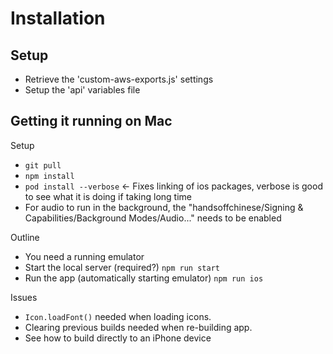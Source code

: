 # Installation

## Setup

* Retrieve the 'custom-aws-exports.js' settings
* Setup the 'api' variables file

## Getting it running on Mac

Setup

* `git pull`
* `npm install`
* `pod install --verbose` <- Fixes linking of ios packages, verbose is good to see what it is doing if taking long time
* For audio to run in the background, the "handsoffchinese/Signing & Capabilities/Background Modes/Audio..." needs to be enabled

Outline

* You need a running emulator
* Start the local server (required?) `npm run start`
* Run the app (automatically starting emulator) `npm run ios`

Issues

* `Icon.loadFont()` needed when loading icons.
* Clearing previous builds needed when re-building app.
* See how to build directly to an iPhone device

